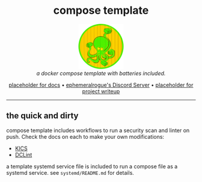 <h1 align="center">compose template</h1>

<p align="center">
  <img src="./assets/compose_template_emblem.png" alt="compose-template-emblem" width="120px" height="120px"/>
  <br>
  <i>a docker compose template with batteries included.</i>
  <br>
</p>

<p align="center">
  <a href="">
  placeholder for docs</a>
  •
  <a href="https://discord.gg/nh7mqGEfbw">ephemeralrogue's Discord Server</a>
  •
  <a href="">placeholder for project writeup</a>
  <br>
</p>
<hr>

## the quick and dirty

compose template includes workflows to run a security scan and linter on push. 
Check the docs on each to make your own modifications:

- [KICS](https://github.com/Checkmarx/kics)
- [DCLint](https://github.com/zavoloklom/docker-compose-linter)

a template systemd service file is included to run a compose file as a systemd 
service. see `systemd/README.md` for details.